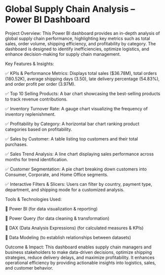 # Global Supply Chain Analysis – Power BI Dashboard
Project Overview:
This Power BI dashboard provides an in-depth analysis of global supply chain performance, highlighting key metrics such as total sales, order volume, shipping efficiency, and profitability by category. The dashboard is designed to identify inefficiencies, optimize logistics, and enhance decision-making for supply chain management.

Key Features & Insights:

✅ KPIs & Performance Metrics: Displays total sales ($36.78M), total orders (180.52K), average shipping days (3.50), late delivery percentage (54.83%), and order profit per order (3.97M).

✅ Top 10 Selling Products: A bar chart showcasing the best-selling products to track revenue contributions.

✅ Inventory Turnover Rate: A gauge chart visualizing the frequency of inventory replenishment.

✅ Profitability by Category: A horizontal bar chart ranking product categories based on profitability.

✅ Sales by Customer: A table listing top customers and their total purchases.

✅ Sales Trend Analysis: A line chart displaying sales performance across months for trend identification.

✅ Customer Segmentation: A pie chart breaking down customers into Consumer, Corporate, and Home Office segments.

✅ Interactive Filters & Slicers: Users can filter by country, payment type, department, and shipping mode for a customized analysis.

Tools & Technologies Used:

📌 Power BI (for data visualization & reporting)

📌 Power Query (for data cleaning & transformation)

📌 DAX (Data Analysis Expressions) (for calculated measures & KPIs)

📌 Data Modeling (to establish relationships between datasets)

Outcome & Impact:
This dashboard enables supply chain managers and business stakeholders to make data-driven decisions, optimize shipping strategies, reduce delivery delays, and maximize profitability. It enhances operational efficiency by providing actionable insights into logistics, sales, and customer behavior.
